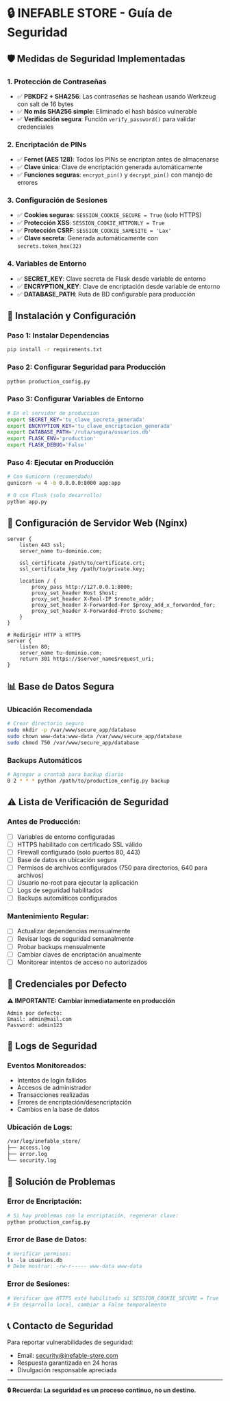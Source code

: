 # 🔒 INEFABLE STORE - Guía de Seguridad

## 🛡️ Medidas de Seguridad Implementadas

### 1. **Protección de Contraseñas**
- ✅ **PBKDF2 + SHA256**: Las contraseñas se hashean usando Werkzeug con salt de 16 bytes
- ✅ **No más SHA256 simple**: Eliminado el hash básico vulnerable
- ✅ **Verificación segura**: Función `verify_password()` para validar credenciales

### 2. **Encriptación de PINs**
- ✅ **Fernet (AES 128)**: Todos los PINs se encriptan antes de almacenarse
- ✅ **Clave única**: Clave de encriptación generada automáticamente
- ✅ **Funciones seguras**: `encrypt_pin()` y `decrypt_pin()` con manejo de errores

### 3. **Configuración de Sesiones**
- ✅ **Cookies seguras**: `SESSION_COOKIE_SECURE = True` (solo HTTPS)
- ✅ **Protección XSS**: `SESSION_COOKIE_HTTPONLY = True`
- ✅ **Protección CSRF**: `SESSION_COOKIE_SAMESITE = 'Lax'`
- ✅ **Clave secreta**: Generada automáticamente con `secrets.token_hex(32)`

### 4. **Variables de Entorno**
- ✅ **SECRET_KEY**: Clave secreta de Flask desde variable de entorno
- ✅ **ENCRYPTION_KEY**: Clave de encriptación desde variable de entorno
- ✅ **DATABASE_PATH**: Ruta de BD configurable para producción

## 🚀 Instalación y Configuración

### Paso 1: Instalar Dependencias
```bash
pip install -r requirements.txt
```

### Paso 2: Configurar Seguridad para Producción
```bash
python production_config.py
```

### Paso 3: Configurar Variables de Entorno
```bash
# En el servidor de producción
export SECRET_KEY='tu_clave_secreta_generada'
export ENCRYPTION_KEY='tu_clave_encriptacion_generada'
export DATABASE_PATH='/ruta/segura/usuarios.db'
export FLASK_ENV='production'
export FLASK_DEBUG='False'
```

### Paso 4: Ejecutar en Producción
```bash
# Con Gunicorn (recomendado)
gunicorn -w 4 -b 0.0.0.0:8000 app:app

# O con Flask (solo desarrollo)
python app.py
```

## 🔐 Configuración de Servidor Web (Nginx)

```nginx
server {
    listen 443 ssl;
    server_name tu-dominio.com;
    
    ssl_certificate /path/to/certificate.crt;
    ssl_certificate_key /path/to/private.key;
    
    location / {
        proxy_pass http://127.0.0.1:8000;
        proxy_set_header Host $host;
        proxy_set_header X-Real-IP $remote_addr;
        proxy_set_header X-Forwarded-For $proxy_add_x_forwarded_for;
        proxy_set_header X-Forwarded-Proto $scheme;
    }
}

# Redirigir HTTP a HTTPS
server {
    listen 80;
    server_name tu-dominio.com;
    return 301 https://$server_name$request_uri;
}
```

## 📊 Base de Datos Segura

### Ubicación Recomendada
```bash
# Crear directorio seguro
sudo mkdir -p /var/www/secure_app/database
sudo chown www-data:www-data /var/www/secure_app/database
sudo chmod 750 /var/www/secure_app/database
```

### Backups Automáticos
```bash
# Agregar a crontab para backup diario
0 2 * * * python /path/to/production_config.py backup
```

## ⚠️ Lista de Verificación de Seguridad

### Antes de Producción:
- [ ] Variables de entorno configuradas
- [ ] HTTPS habilitado con certificado SSL válido
- [ ] Firewall configurado (solo puertos 80, 443)
- [ ] Base de datos en ubicación segura
- [ ] Permisos de archivos configurados (750 para directorios, 640 para archivos)
- [ ] Usuario no-root para ejecutar la aplicación
- [ ] Logs de seguridad habilitados
- [ ] Backups automáticos configurados

### Mantenimiento Regular:
- [ ] Actualizar dependencias mensualmente
- [ ] Revisar logs de seguridad semanalmente
- [ ] Probar backups mensualmente
- [ ] Cambiar claves de encriptación anualmente
- [ ] Monitorear intentos de acceso no autorizados

## 🚨 Credenciales por Defecto

**⚠️ IMPORTANTE: Cambiar inmediatamente en producción**

```
Admin por defecto:
Email: admin@mail.com
Password: admin123
```

## 📝 Logs de Seguridad

### Eventos Monitoreados:
- Intentos de login fallidos
- Accesos de administrador
- Transacciones realizadas
- Errores de encriptación/desencriptación
- Cambios en la base de datos

### Ubicación de Logs:
```bash
/var/log/inefable_store/
├── access.log
├── error.log
└── security.log
```

## 🔧 Solución de Problemas

### Error de Encriptación:
```python
# Si hay problemas con la encriptación, regenerar clave:
python production_config.py
```

### Error de Base de Datos:
```python
# Verificar permisos:
ls -la usuarios.db
# Debe mostrar: -rw-r----- www-data www-data
```

### Error de Sesiones:
```python
# Verificar que HTTPS esté habilitado si SESSION_COOKIE_SECURE = True
# En desarrollo local, cambiar a False temporalmente
```

## 📞 Contacto de Seguridad

Para reportar vulnerabilidades de seguridad:
- Email: security@inefable-store.com
- Respuesta garantizada en 24 horas
- Divulgación responsable apreciada

---

**🔒 Recuerda: La seguridad es un proceso continuo, no un destino.**
